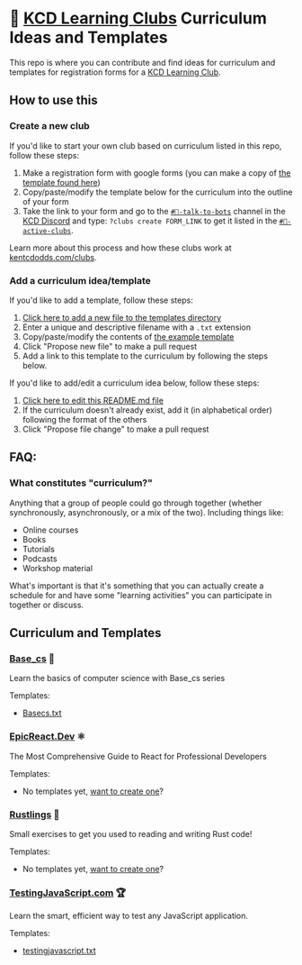# 📍 [KCD Learning Clubs](https://kcd.im/clubs) Curriculum Ideas and Templates

This repo is where you can contribute and find ideas for curriculum and
templates for registration forms for a
[KCD Learning Club](https://kcd.im/clubs).

## How to use this

### Create a new club

If you'd like to start your own club based on curriculum listed in this repo,
follow these steps:

1. Make a registration form with google forms (you can make a copy of
   [the template found here](https://kcd.im/kcd-learning-club-docs))
2. Copy/paste/modify the template below for the curriculum into the outline of
   your form
3. Take the link to your form and go to the
   [`#🤖-talk-to-bots`](https://kcd.im/discord-talk-to-bots) channel in the
   [KCD Discord](https://kentcdodds.com/discord) and type:
   `?clubs create FORM_LINK` to get it listed in the
   [`#📝-active-clubs`](https://kcd.im/discord-active-clubs).

Learn more about this process and how these clubs work at
[kentcdodds.com/clubs](https://kentcdodds.com/clubs).

### Add a curriculum idea/template

If you'd like to add a template, follow these steps:

1. [Click here to add a new file to the templates directory](https://github.com/kentcdodds/kcd-learning-clubs-ideas/new/main/templates)
2. Enter a unique and descriptive filename with a `.txt` extension
3. Copy/paste/modify the contents of
   [the example template](templates/example.txt)
4. Click "Propose new file" to make a pull request
5. Add a link to this template to the curriculum by following the steps below.

If you'd like to add/edit a curriculum idea below, follow these steps:

1. [Click here to edit this README.md file](https://github.com/kentcdodds/kcd-learning-clubs-ideas/edit/main/README.md)
2. If the curriculum doesn't already exist, add it (in alphabetical order)
   following the format of the others
3. Click "Propose file change" to make a pull request

## FAQ:

### What constitutes "curriculum?"

Anything that a group of people could go through together (whether
synchronously, asynchronously, or a mix of the two). Including things like:

- Online courses
- Books
- Tutorials
- Podcasts
- Workshop material

What's important is that it's something that you can actually create a schedule
for and have some "learning activities" you can participate in together or
discuss.

## Curriculum and Templates

<!--
Example for you to copy/paste:

### [Name of Curriculum](https://linktocurriculum.example.com)

Curriculum summary/tagline

Templates:

- No templates yet, [want to create one](#add-a-curriculum-ideatemplate)?

-->

### [Base_cs](https://github.com/vaidehijoshi/basecs-series) 💛

Learn the basics of computer science with Base_cs series

Templates:

- [Basecs.txt](templates/Basecs.txt)

### [EpicReact.Dev](https://epicreact.dev) ⚛️

The Most Comprehensive Guide to React for Professional Developers

Templates:

- No templates yet, [want to create one](#add-a-curriculum-ideatemplate)?

### [Rustlings](https://github.com/rust-lang/rustlings) 🦀

Small exercises to get you used to reading and writing Rust code!

Templates:

- No templates yet, [want to create one](#add-a-curriculum-ideatemplate)?

### [TestingJavaScript.com](https://testingjavascript.com) 🏆

Learn the smart, efficient way to test any JavaScript application.

Templates:

- [testingjavascript.txt](templates/testingjavascript.txt)

